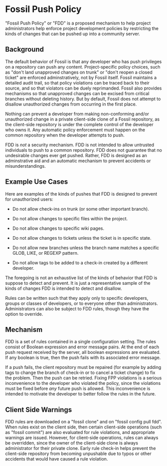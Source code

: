 # Fossil Push Policy

"Fossil Push Policy" or "FDD" is a proposed mechanism to help project
administrators help enforce project development policies by restricting
the kinds of changes that can be pushed up into a community server.

## Background

The default behavior of Fossil is that any developer who has push
privileges on a repository can push any content.  Project-specific
policy choices, such as "don't land unapproved changes on trunk"
or "don't reopen a closed ticket" are enforced adminstratively, not
by Fossil itself.  Fossil maintains a detailed audit trail, so that policy
violations can be traced back to their source, and so that
violators can be duely reprimanded.  Fossil also provides mechanisms
so that unapproved changes can be excised from critical branches without
deleting history.  But by default, Fossil
does not attempt to disallow unauthorized changes from occurring in the
first place.

Nothing can prevent a developer from making non-conforming and/or
unauthorized change in a private client-side clone of a Fossil repository,
as the client-side repository is under the complete control of the
developer who owns it.
Any automatic policy enforcement must happen on the common repository
when the developer attempts to push.

FDD is *not* a security mechanism.  FDD is not intended to allow
untrusted individuals to push to a common repository.  FDD does not
guarantee that no undesirable changes ever get pushed.  Rather, FDD
is designed as an adminstrative aid and an automatic mechanism to prevent
accidents or misunderstandings.

## Example Use Cases

Here are examples of the kinds of pushes that FDD is designed to prevent
for unauthorized users:

  *   Do not allow check-ins on trunk (or some other
      important branch).

  *   Do not allow changes to specific files within
      the project.

  *   Do not allow changes to specific wiki pages.

  *   Do not allow changes to tickets unless the ticket is in specific
      state.

  *   Do not allow new branches unless the branch name
      matches a specific GLOB, LIKE, or REGEXP pattern.

  *   Do not allow tags to be added to a check-in created by a different
      developer.

The foregoing is not an exhaustive list of the kinds of behavior that FDD
is suppose to detect and prevent.  It is just a representative sample of
the kinds of changes FDD is intended to detect and disallow.

Rules can be written such that they apply only to specific developers,
groups or classes of developers, or to everyone other than administrators.
Administrators can also be subject to FDD rules, though they have the
option to override.

## Mechanism

FDD is a set of rules contained in a single configuration setting.
The rules consist of Boolean expression and error message pairs.
At the end of each push request received by the server, all boolean
expressions are evaluated.  If any boolean is true, then the push
fails with its associated error message.

If a push fails, the client repository must be repaired (for example
by adding tags to change the branch of check-in or to cancel a ticket
change) to fix the problem.  Then the push can be retried.  Fixing
FPP violations is a serious inconvenience to the developer who violated the
policy, since the violations must be fixed before *any* future push
is allowed.  This inconvenience is intended to motivate the developer
to better follow the rules in the future.

## Client Side Warnings

FDD rules are downloaded on a "fossil clone" and on "fossil config pull fdd".
When rules exist on the client side, then certain client-side operations
(such as "fossil commit")
are also evaluated for rule violations, and appropriate warnings are issued.
However, for client-side operations, rules can always be overridden, since
the owner of the client-side clone is always administrator for their private
clone.  Early rule check-in helps prevent the client-side repository
from becoming unpushable due to typos or other accidents that would have
caused a rule violation.
